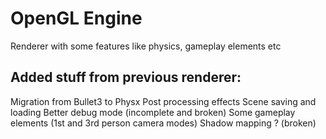 # OpenGL Engine
Renderer with some features like physics, gameplay elements etc

## Added stuff from previous renderer:
Migration from Bullet3 to Physx
Post processing effects
Scene saving and loading
Better debug mode (incomplete and broken)
Some gameplay elements (1st and 3rd person camera modes)
Shadow mapping ? (broken)
